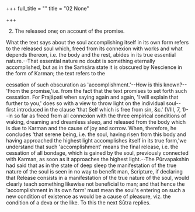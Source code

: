 +++
full_title = ""
title = "02 None"

+++


2. The released one; on account of the promise.

What the text says about the soul accomplishing itself in its own form refers to the released soul which, freed from its connexion with works and what depends thereon, i.e. the body and the rest, abides in its true essential nature.--That essential nature no doubt is something eternally accomplished, but as in the Saṁsāra state it is obscured by Nescience in the form of Karman; the text refers to the

cessation of such obscuration as 'accomplishment.'--How is this known?--'From the promise,'i.e. from the fact that the text promises to set forth such cessation. For Prajāpati when saying again and again, 'I will explain that further to you,' does so with a view to throw light on the individual soul--first introduced in the clause 'that Self which is free from sin, &c.' (VIII, 7, 1)--in so far as freed from all connexion with the three empirical conditions of waking, dreaming and dreamless sleep, and released from the body which is due to Karman and the cause of joy and sorrow. When, therefore, he concludes 'that serene being, i.e. the soul, having risen from this body and having approached the highest light accomplishes itself in its true form,'we understand that such 'accomplishment' means the final release, i.e. the cessation of all bondage, which is gained by the soul, previously connected with Karman, as soon as it approaches the highest light.--The Pūrvapakshin had said that as in the state of deep sleep the manifestation of the true nature of the soul is seen in no way to benefit man, Scripture, if declaring that Release consists in a manifestation of the true nature of the soul, would clearly teach something likewise not beneficial to man; and that hence the 'accomplishment in its own form' must mean the soul's entering on such a new condition of existence as would be a cause of pleasure, viz. the condition of a deva or the like. To this the next Sūtra replies.

